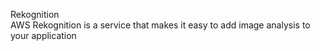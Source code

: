 Rekognition  
AWS Rekognition is a service that makes it easy to add image analysis to your application